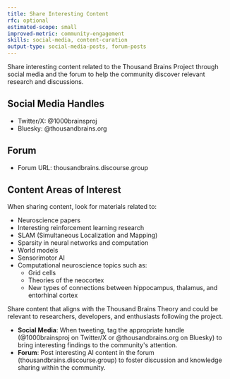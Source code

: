 ```yaml
---
title: Share Interesting Content
rfc: optional
estimated-scope: small
improved-metric: community-engagement
skills: social-media, content-curation
output-type: social-media-posts, forum-posts
---
```


Share interesting content related to the Thousand Brains Project through social media and the forum to help the community discover relevant research and discussions.

## Social Media Handles

- Twitter/X: @1000brainsproj
- Bluesky: @thousandbrains.org

## Forum

- Forum URL: thousandbrains.discourse.group

## Content Areas of Interest

When sharing content, look for materials related to:

- Neuroscience papers
- Interesting reinforcement learning research
- SLAM (Simultaneous Localization and Mapping)
- Sparsity in neural networks and computation
- World models
- Sensorimotor AI
- Computational neuroscience topics such as:
  - Grid cells
  - Theories of the neocortex
  - New types of connections between hippocampus, thalamus, and entorhinal cortex

Share content that aligns with the Thousand Brains Theory and could be relevant to researchers, developers, and enthusiasts following the project.

- **Social Media**: When tweeting, tag the appropriate handle (@1000brainsproj on Twitter/X or @thousandbrains.org on Bluesky) to bring interesting findings to the community's attention.
- **Forum**: Post interesting AI content in the forum (thousandbrains.discourse.group) to foster discussion and knowledge sharing within the community.

